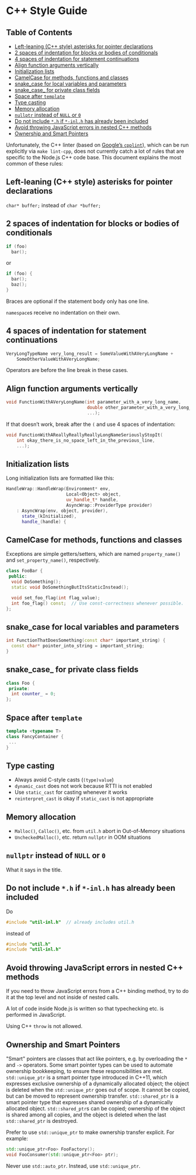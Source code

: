 # C++ Style Guide

## Table of Contents

* [Left-leaning (C++ style) asterisks for pointer declarations](#left-leaning-c-style-asterisks-for-pointer-declarations)
* [2 spaces of indentation for blocks or bodies of conditionals](#2-spaces-of-indentation-for-blocks-or-bodies-of-conditionals)
* [4 spaces of indentation for statement continuations](#4-spaces-of-indentation-for-statement-continuations)
* [Align function arguments vertically](#align-function-arguments-vertically)
* [Initialization lists](#initialization-lists)
* [CamelCase for methods, functions and classes](#camelcase-for-methods-functions-and-classes)
* [snake\_case for local variables and parameters](#snake_case-for-local-variables-and-parameters)
* [snake\_case\_ for private class fields](#snake_case_-for-private-class-fields)
* [Space after `template`](#space-after-template)
* [Type casting](#type-casting)
* [Memory allocation](#memory-allocation)
* [`nullptr` instead of `NULL` or `0`](#nullptr-instead-of-null-or-0)
* [Do not include `*.h` if `*-inl.h` has already been included](#do-not-include-h-if--inlh-has-already-been-included)
* [Avoid throwing JavaScript errors in nested C++ methods](#avoid-throwing-javascript-errors-in-nested-c-methods)
* [Ownership and Smart Pointers](#ownership-and-smart-pointers)

Unfortunately, the C++ linter (based on
[Google’s `cpplint`](https://github.com/google/styleguide)), which can be run
explicitly via `make lint-cpp`, does not currently catch a lot of rules that are
specific to the Node.js C++ code base. This document explains the most common of
these rules:

## Left-leaning (C++ style) asterisks for pointer declarations

`char* buffer;` instead of `char *buffer;`

## 2 spaces of indentation for blocks or bodies of conditionals

```c++
if (foo)
  bar();
```

or

```c++
if (foo) {
  bar();
  baz();
}
```

Braces are optional if the statement body only has one line.

`namespace`s receive no indentation on their own.

## 4 spaces of indentation for statement continuations

```c++
VeryLongTypeName very_long_result = SomeValueWithAVeryLongName +
    SomeOtherValueWithAVeryLongName;
```

Operators are before the line break in these cases.

## Align function arguments vertically

```c++
void FunctionWithAVeryLongName(int parameter_with_a_very_long_name,
                               double other_parameter_with_a_very_long_name,
                               ...);
```

If that doesn’t work, break after the `(` and use 4 spaces of indentation:

```c++
void FunctionWithAReallyReallyReallyLongNameSeriouslyStopIt(
    int okay_there_is_no_space_left_in_the_previous_line,
    ...);
```

## Initialization lists

Long initialization lists are formatted like this:

```c++
HandleWrap::HandleWrap(Environment* env,
                       Local<Object> object,
                       uv_handle_t* handle,
                       AsyncWrap::ProviderType provider)
    : AsyncWrap(env, object, provider),
      state_(kInitialized),
      handle_(handle) {
```

## CamelCase for methods, functions and classes

Exceptions are simple getters/setters, which are named `property_name()` and
`set_property_name()`, respectively.

```c++
class FooBar {
 public:
  void DoSomething();
  static void DoSomethingButItsStaticInstead();

  void set_foo_flag(int flag_value);
  int foo_flag() const;  // Use const-correctness whenever possible.
};
```

## snake\_case for local variables and parameters

```c++
int FunctionThatDoesSomething(const char* important_string) {
  const char* pointer_into_string = important_string;
}
```

## snake\_case\_ for private class fields

```c++
class Foo {
 private:
  int counter_ = 0;
};
```

## Space after `template`

```c++
template <typename T>
class FancyContainer {
 ...
}
```

## Type casting

- Always avoid C-style casts (`(type)value`)
- `dynamic_cast` does not work because RTTI is not enabled
- Use `static_cast` for casting whenever it works
- `reinterpret_cast` is okay if `static_cast` is not appropriate

## Memory allocation

- `Malloc()`, `Calloc()`, etc. from `util.h` abort in Out-of-Memory situations
- `UncheckedMalloc()`, etc. return `nullptr` in OOM situations

## `nullptr` instead of `NULL` or `0`

What it says in the title.

## Do not include `*.h` if `*-inl.h` has already been included

Do

```cpp
#include "util-inl.h"  // already includes util.h
```

instead of

```cpp
#include "util.h"
#include "util-inl.h"
```

## Avoid throwing JavaScript errors in nested C++ methods

If you need to throw JavaScript errors from a C++ binding method, try to do it
at the top level and not inside of nested calls.

A lot of code inside Node.js is written so that typechecking etc. is performed
in JavaScript.

Using C++ `throw` is not allowed.

## Ownership and Smart Pointers

"Smart" pointers are classes that act like pointers, e.g.
by overloading the `*` and `->` operators. Some smart pointer types can be
used to automate ownership bookkeeping, to ensure these responsibilities are
met. `std::unique_ptr` is a smart pointer type introduced in C++11, which
expresses exclusive ownership of a dynamically allocated object; the object
is deleted when the `std::unique_ptr` goes out of scope. It cannot be
copied, but can be moved to represent ownership transfer.
`std::shared_ptr` is a smart pointer type that expresses shared ownership of a
dynamically allocated object. `std::shared_ptr`s can be copied; ownership
of the object is shared among all copies, and the object
is deleted when the last `std::shared_ptr` is destroyed.

Prefer to use `std::unique_ptr` to make ownership
transfer explicit. For example:

```cpp
std::unique_ptr<Foo> FooFactory();
void FooConsumer(std::unique_ptr<Foo> ptr);
```

Never use `std::auto_ptr`. Instead, use `std::unique_ptr`.
